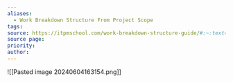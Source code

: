 ```yaml
---
aliases:
  - Work Breakdown Structure From Project Scope
tags: 
source: https://itpmschool.com/work-breakdown-structure-guide/#:~:text=Tangible%20Results%20and%20Naming
source page: 
priority: 
author:
---
```


![[Pasted image 20240604163154.png]]